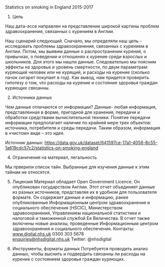 Statistics on smoking in England 2015-2017

1. Цель

Наш дата-эссе направлен на представление широкой картины проблем здравоохранения, связанных с курением в Англии.

Наш сценарий следующий. Сначало, мы определяли наш цель - исследовать проблемы здравоохранения, связанных с курением в Англии. Потом, мы выявим данные о распространении курения, о привычках, о поведении и отношенях к курение среди взрослых и школьников. Для этого мы нашли данные. Следовательно мы поясним эффекты на здоровье и уровень смертности, по двум параметрам: куряющий человек или не курящий, и расходы на курение (сколько пачок сигарет покупает в год).
Как вывод, нам придется проверить гипотезу о том, что расходы на курение и состояние здоровья граждан куряющих связанны.

2. Источники данных

Чем данные отличаются от информации? Данные- любая информация, представленная в форме, пригодной для хранения, передачи и обработки средствами вычислительной техники. Понятие передачи информации предполагает наличие по крайней мере трех объектов: источника, потребителя и среды передачи. Таким образом, информация в «чистом» виде – это идея.

Источник данных:
https://data.gov.uk/dataset/641597ce-17a1-4056-8c55-1a619cdc57c2/statistics-on-smoking-england

4. Ограничения на материал, легальность

Мы прверили список тайн. Выбранные для изучения данные к этим тайнам не относятся.

5. Лицензия
Материал обладает Open Government Licence. Он опубликован государством Англии. Этот отчет объединяет данные из разных источников, представляя их в удобном для пользователя формате. Он содержает данные и информацию, ранее опубликованные Информационным центром здравоохранения и социального обеспечения (HSCIC), Министерством здравоохранения, Управлением национальной статистики и налоговой и таможенной службой Ее Величества. В отчет также включены новые анализы, проведенные Информационным центром здравоохранения и социального обеспечения.
Контакты: 
www.digital.nhs.uk
0300 303 5678  
enquiries@nhsdigital.nhs.uk
Twitter: @nhsdigital


6. Инструменты, форматы данных
Потребуется проводить анализ данных, чтобы выснить и подвердить связанны ли расходы на курение с состоянием здоровья граждан куряющих. 


